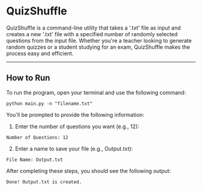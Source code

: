 # QuizShuffle

QuizShuffle is a command-line utility that takes a '.txt' file as input and creates a new '.txt' file with a specified number of randomly selected questions from the input file. Whether you're a teacher looking to generate random quizzes or a student studying for an exam, QuizShuffle makes the process easy and efficient.

---
## How to Run

To run the program, open your terminal and use the following command:

```
python main.py -n "filename.txt"
```

You'll be prompted to provide the following information:

1. Enter the number of questions you want (e.g., 12):
```
Number of Questions: 12
```

2. Enter a name to save your file (e.g., Output.txt):
```
File Name: Output.txt
```

After completing these steps, you should see the following output:

```
Done! Output.txt is created.
```
